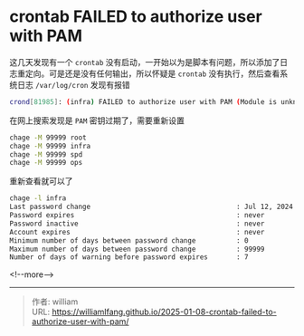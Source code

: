 # crontab FAILED to authorize user with PAM


这几天发现有一个 `crontab` 没有启动，一开始以为是脚本有问题，所以添加了日志重定向。可是还是没有任何输出，所以怀疑是 `crontab` 没有执行，然后查看系统日志 `/var/log/cron` 发现有报错

```bash
crond[81985]: (infra) FAILED to authorize user with PAM (Module is unknown)
```

在网上搜索发现是 `PAM` 密钥过期了，需要重新设置

```bash
chage -M 99999 root
chage -M 99999 infra
chage -M 99999 spd
chage -M 99999 ops
```

重新查看就可以了

```bash
chage -l infra
Last password change                                    : Jul 12, 2024
Password expires                                        : never
Password inactive                                       : never
Account expires                                         : never
Minimum number of days between password change          : 0
Maximum number of days between password change          : 99999
Number of days of warning before password expires       : 7
```

&lt;!--more--&gt;



---

> 作者: william  
> URL: https://williamlfang.github.io/2025-01-08-crontab-failed-to-authorize-user-with-pam/  

